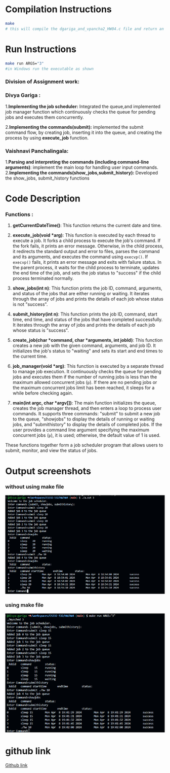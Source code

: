 <!--
NOTES:
This is the README file home work assignment 4
-->

# Compilation Instructions

```bash
make 
# this will compile the dgariga_and_vpancha2_HW04.c file and return an executable with the executable name mysched.exe
```
# Run Instructions

```bash
make run ARGS="3"
#in Windows run the executable as shown
```

### Division of Assignment work:

### Divya Gariga : 
1.**Implementing the job scheduler:**
   Integrated the queue,and implemented job manager function which continuously checks the queue for pending jobs and executes them concurrently.

2.**Implementing the commands(submit):**
  implemented the submit command flow, by creating job, inserting it into the queue, and creating the process by using **execute_job** function.

### Vaishnavi Panchalingala: 
1.**Parsing and interpreting the commands (including command-line arguments)**: implement the main loop for handling user input commands.
2.**Implementing the commands(show_jobs,submit_history):**
  Developed the show_jobs, submit_history functions

# Code Description

### Functions :

1. **getCurrentDateTime()**: This function returns the current date and time.

2. **execute_job(void *arg)**: This function is executed by each thread to execute a job. It forks a child process to execute the job's command. If the fork fails, it prints an error message. Otherwise, in the child process, it redirects the standard output and error to files, parses the command and its arguments, and executes the command using `execvp()`. If `execvp()` fails, it prints an error message and exits with failure status. In the parent process, it waits for the child process to terminate, updates the end time of the job, and sets the job status to "success" if the child process terminated normally.

3. **show_jobs(int n)**: This function prints the job ID, command, arguments, and status of the jobs that are either running or waiting. It iterates through the array of jobs and prints the details of each job whose status is not "success".

4. **submit_history(int n)**: This function prints the job ID, command, start time, end time, and status of the jobs that have completed successfully. It iterates through the array of jobs and prints the details of each job whose status is "success".

5. **create_job(char *command, char *arguments, int jobId)**: This function creates a new job with the given command, arguments, and job ID. It initializes the job's status to "waiting" and sets its start and end times to the current time.

6. **job_manager(void *arg)**: This function is executed by a separate thread to manage job execution. It continuously checks the queue for pending jobs and executes them if the number of running jobs is less than the maximum allowed concurrent jobs (`p`). If there are no pending jobs or the maximum concurrent jobs limit has been reached, it sleeps for a while before checking again.

7. **main(int argc, char *argv[])**: The main function initializes the queue, creates the job manager thread, and then enters a loop to process user commands. It supports three commands: "submit" to submit a new job to the queue, "showjobs" to display the details of running or waiting jobs, and "submithistory" to display the details of completed jobs. If the user provides a command line argument specifying the maximum concurrent jobs (`p`), it is used; otherwise, the default value of 1 is used.

These functions together form a job scheduler program that allows users to submit, monitor, and view the status of jobs.

# Output screenshots
### without using make file
![alt text](image.png)
### using make file
![alt text](image-1.png)

# github link
[Github link](https://github.com/divya-gariga/CS332-532/tree/main/HW/HW4)

